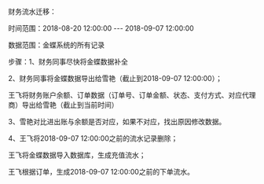 财务流水迁移：

时间范围：2018-08-20 12:00:00  ---  2018-09-07 12:00:00

数据范围：金蝶系统的所有记录

步骤：1、财务同事尽快将金蝶数据补全

2、财务同事将金蝶数据导出给雪艳（截止到2018-09-07 12:00:00）；

王飞将财务账户余额、订单数据（订单号、订单金额、状态、支付方式、对应代理商）导出给雪艳（截止到当前时间）

3、雪艳对比进出账与余额是否对应，如果不对应，找出原因修改数据。

4、王飞将2018-09-07 12:00:00之前的流水记录删除；

王飞将金蝶数据导入数据库，生成充值流水；

王飞根据订单，生成2018-09-07 12:00:00之前的下单流水。






